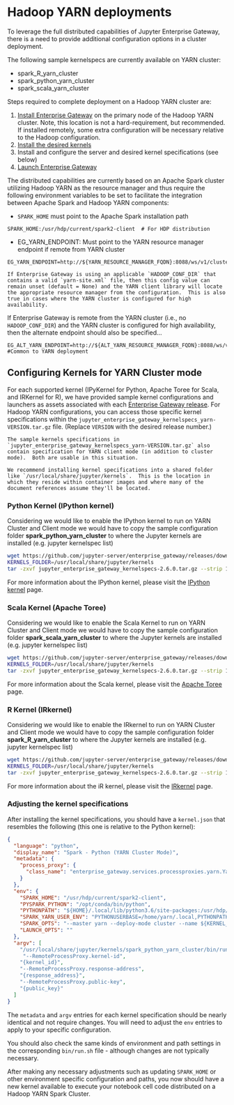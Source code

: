 # Hadoop YARN deployments

To leverage the full distributed capabilities of Jupyter Enterprise Gateway, there is a need to provide additional configuration options in a cluster deployment.

The following sample kernelspecs are currently available on YARN cluster:

+ spark_R_yarn_cluster
+ spark_python_yarn_cluster
+ spark_scala_yarn_cluster

Steps required to complete deployment on a Hadoop YARN cluster are:
1. [Install Enterprise Gateway](installing-eg.md) on the primary node of the Hadoop YARN cluster.  Note, this location is not a hard-requirement, but recommended.  If installed remotely, some extra configuration will be necessary relative to the Hadoop configuration.
2. [Install the desired kernels](installing-kernels.md)
3. Install and configure the server and desired kernel specifications (see below)
4. [Launch Enterprise Gateway](launching-eg.md)

The distributed capabilities are currently based on an Apache Spark cluster utilizing Hadoop YARN as the resource manager and thus require the following environment variables to be set to facilitate the integration between Apache Spark and Hadoop YARN components:

* `SPARK_HOME` must point to the Apache Spark installation path
```
SPARK_HOME:/usr/hdp/current/spark2-client  # For HDP distribution
```
* EG_YARN_ENDPOINT: Must point to the YARN resource manager endpoint if remote from YARN cluster
```
EG_YARN_ENDPOINT=http://${YARN_RESOURCE_MANAGER_FQDN}:8088/ws/v1/cluster 
```
```{note}
If Enterprise Gateway is using an applicable `HADOOP_CONF_DIR` that contains a valid `yarn-site.xml` file, then this config value can remain unset (default = None) and the YARN client library will locate the appropriate resource manager from the configuration.  This is also true in cases where the YARN cluster is configured for high availability.
```

If Enterprise Gateway is remote from the YARN cluster (i.e., no `HADOOP_CONF_DIR`) and the YARN cluster is configured for high availability, then the alternate endpoint should also be specified...

```
EG_ALT_YARN_ENDPOINT=http://${ALT_YARN_RESOURCE_MANAGER_FQDN}:8088/ws/v1/cluster #Common to YARN deployment
```

## Configuring Kernels for YARN Cluster mode

For each supported kernel (IPyKernel for Python, Apache Toree for Scala, and IRKernel for R), we have provided sample kernel configurations and launchers as assets associated with each [Enterprise Gateway release](https://github.com/jupyter-server/enterprise_gateway/releases).  For Hadoop YARN configurations, you can access those specific kernel specifications within the `jupyter_enterprise_gateway_kernelspecs_yarn-VERSION.tar.gz` file.  (Replace `VERSION` with the desired release number.)

```{note}
The sample kernels specifications in `jupyter_enterprise_gateway_kernelspecs_yarn-VERSION.tar.gz` also contain specification for YARN client mode (in addition to cluster mode).  Both are usable in this situation.
```

```{tip}
We recommend installing kernel specifications into a shared folder like `/usr/local/share/jupyter/kernels`.  This is the location in which they reside within container images and where many of the document references assume they'll be located.
```
### Python Kernel (IPython kernel)

Considering we would like to enable the IPython kernel to run on YARN Cluster and Client mode we would have to copy the sample configuration folder **spark_python_yarn_cluster** to where the Jupyter kernels are installed (e.g. jupyter kernelspec list)

```bash
wget https://github.com/jupyter-server/enterprise_gateway/releases/download/v2.6.0/jupyter_enterprise_gateway_kernelspecs-2.6.0.tar.gz
KERNELS_FOLDER=/usr/local/share/jupyter/kernels
tar -zxvf jupyter_enterprise_gateway_kernelspecs-2.6.0.tar.gz --strip 1 --directory $KERNELS_FOLDER/spark_python_yarn_cluster/ spark_python_yarn_cluster/
```

For more information about the IPython kernel, please visit the [IPython kernel](https://ipython.readthedocs.io/en/stable/) page.

### Scala Kernel (Apache Toree)

Considering we would like to enable the Scala Kernel to run on YARN Cluster and Client mode we would have to copy the sample configuration folder **spark_scala_yarn_cluster** to where the Jupyter kernels are installed (e.g. jupyter kernelspec list)

```bash
wget https://github.com/jupyter-server/enterprise_gateway/releases/download/v2.6.0/jupyter_enterprise_gateway_kernelspecs-2.6.0.tar.gz
KERNELS_FOLDER=/usr/local/share/jupyter/kernels
tar -zxvf jupyter_enterprise_gateway_kernelspecs-2.6.0.tar.gz --strip 1 --directory $KERNELS_FOLDER/spark_scala_yarn_cluster/ spark_scala_yarn_cluster/
```

For more information about the Scala kernel, please visit the [Apache Toree](https://toree.apache.org/) page.

### R Kernel (IRkernel)

Considering we would like to enable the IRkernel to run on YARN Cluster and Client mode we would have to copy the sample configuration folder **spark_R_yarn_cluster** to where the Jupyter kernels are installed (e.g. jupyter kernelspec list)

``` Bash
wget https://github.com/jupyter-server/enterprise_gateway/releases/download/v2.6.0/jupyter_enterprise_gateway_kernelspecs-2.6.0.tar.gz
KERNELS_FOLDER=/usr/local/share/jupyter/kernels
tar -zxvf jupyter_enterprise_gateway_kernelspecs-2.6.0.tar.gz --strip 1 --directory $KERNELS_FOLDER/spark_R_yarn_cluster/ spark_R_yarn_cluster/
```

For more information about the iR kernel, please visit the [IRkernel](https://irkernel.github.io/) page.

### Adjusting the kernel specifications
After installing the kernel specifications, you should have a `kernel.json` that resembles the following (this one is relative to the Python kernel):

```json
{
  "language": "python",
  "display_name": "Spark - Python (YARN Cluster Mode)",
  "metadata": {
    "process_proxy": {
      "class_name": "enterprise_gateway.services.processproxies.yarn.YarnClusterProcessProxy"
    }
  },
  "env": {
    "SPARK_HOME": "/usr/hdp/current/spark2-client",
    "PYSPARK_PYTHON": "/opt/conda/bin/python",
    "PYTHONPATH": "${HOME}/.local/lib/python3.6/site-packages:/usr/hdp/current/spark2-client/python:/usr/hdp/current/spark2-client/python/lib/py4j-0.10.6-src.zip",
    "SPARK_YARN_USER_ENV": "PYTHONUSERBASE=/home/yarn/.local,PYTHONPATH=${HOME}/.local/lib/python3.6/site-packages:/usr/hdp/current/spark2-client/python:/usr/hdp/current/spark2-client/python/lib/py4j-0.10.6-src.zip,PATH=/opt/conda/bin:$PATH",
    "SPARK_OPTS": "--master yarn --deploy-mode cluster --name ${KERNEL_ID:-ERROR__NO__KERNEL_ID} --conf spark.yarn.submit.waitAppCompletion=false",
    "LAUNCH_OPTS": ""
  },
  "argv": [
    "/usr/local/share/jupyter/kernels/spark_python_yarn_cluster/bin/run.sh",
     "--RemoteProcessProxy.kernel-id",
    "{kernel_id}",
    "--RemoteProcessProxy.response-address",
    "{response_address}",
    "--RemoteProcessProxy.public-key",
    "{public_key}"
  ]
}
```
The `metadata` and `argv` entries for each kernel specification should be nearly identical and not require changes.  You will need to adjust the `env` entries to apply to your specific configuration.

You should also check the same kinds of environment and path settings in the corresponding `bin/run.sh` file - although changes are not typically necessary.

After making any necessary adjustments such as updating `SPARK_HOME` or other environment specific configuration and paths, you now should have a new kernel available to execute your notebook cell code distributed on a Hadoop YARN Spark Cluster.   
